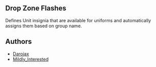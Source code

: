 ## Drop Zone Flashes 

Defines Unit insignia that are available for uniforms and automatically assigns them based on group name.

## Authors

- [Darojax](https://github.com/Darojax)
- [Mildly_Interested](https://github.com/MildlyInterested)

